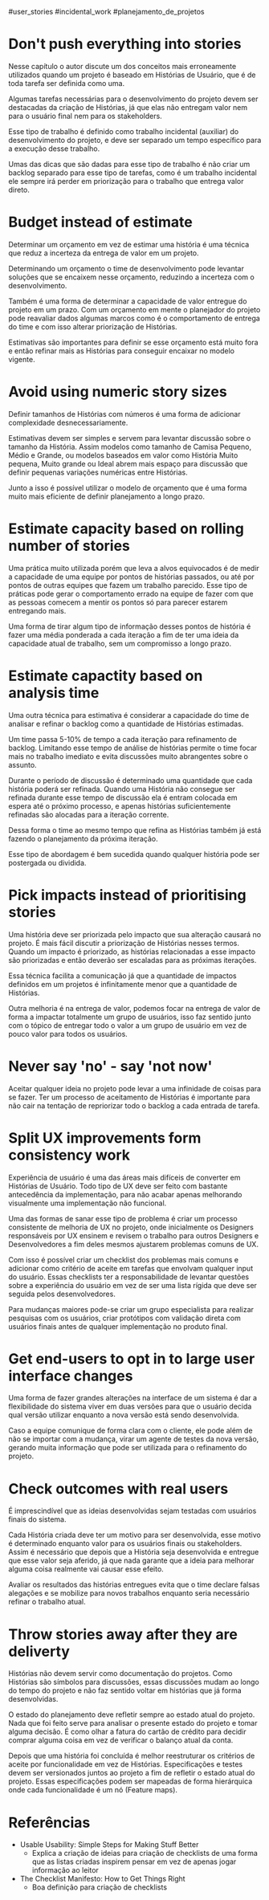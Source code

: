 #user_stories 
#incidental_work 
#planejamento_de_projetos 


# Don't push everything into stories

Nesse capítulo o autor discute um dos conceitos mais erroneamente utilizados quando um projeto é baseado em Histórias de Usuário, que é de toda tarefa ser definida como uma.

Algumas tarefas necessárias para o desenvolvimento do projeto devem ser destacadas da criação de Histórias, já que elas não entregam valor nem para o usuário final nem para os stakeholders.

Esse tipo de trabalho é definido como trabalho incidental (auxiliar) do desenvolvimento do projeto, e deve ser separado um tempo específico para a execução desse trabalho.

Umas das dicas que são dadas para esse tipo de trabalho é não criar um backlog separado para esse tipo de tarefas, como é um trabalho incidental ele sempre irá perder em priorização para o trabalho que entrega valor direto.

# Budget instead of estimate

Determinar um orçamento em vez de estimar uma história é uma técnica que reduz a incerteza da entrega de valor em um projeto.

Determinando um orçamento o time de desenvolvimento pode levantar soluções que se encaixem nesse orçamento, reduzindo a incerteza com o desenvolvimento.

Também é uma forma de determinar a capacidade de valor entregue do projeto em um prazo. Com um orçamento em mente o planejador do projeto pode reavaliar dados algumas marcos como é o comportamento de entrega do time e com isso alterar priorização de Histórias.

Estimativas são importantes para definir se esse orçamento está muito fora e então refinar mais as Histórias para conseguir encaixar no modelo vigente.


# Avoid using numeric story sizes

Definir tamanhos de Histórias com números é uma forma de adicionar complexidade desnecessariamente.

Estimativas devem ser simples e servem para levantar discussão sobre o tamanho da História. Assim modelos como tamanho de Camisa Pequeno, Médio e Grande, ou modelos baseados em valor como História Muito pequena, Muito grande ou Ideal abrem mais espaço para discussão que definir pequenas variações numéricas entre Histórias.

Junto a isso é possível utilizar o modelo de orçamento que é uma forma muito mais eficiente de definir planejamento a longo prazo.

# Estimate capacity based on rolling number of stories

Uma prática muito utilizada porém que leva a alvos equivocados é de medir a capacidade de uma equipe por pontos de histórias passados, ou até por pontos de outras equipes que fazem um trabalho parecido. Esse tipo de práticas pode gerar o comportamento errado na equipe de fazer com que as pessoas comecem a mentir os pontos só para parecer estarem entregando mais.

Uma forma de tirar algum tipo de informação desses pontos de história é fazer uma média ponderada a cada iteração a fim de ter uma ideia da capacidade atual de trabalho, sem um compromisso a longo prazo.

# Estimate capactity based on analysis time

Uma outra técnica para estimativa é considerar a capacidade do time de analisar e refinar o backlog como a quantidade de Histórias estimadas.

Um time passa 5-10% de tempo a cada iteração para refinamento de backlog. Limitando esse tempo de análise de histórias permite o time focar mais no trabalho imediato e evita discussões muito abrangentes sobre o assunto. 

Durante o período de discussão é determinado uma quantidade que cada história poderá ser refinada. Quando uma História não consegue ser refinada durante esse tempo de discussão ela é entram colocada em espera até o próximo processo, e apenas histórias suficientemente refinadas são alocadas para a iteração corrente.

Dessa forma o time ao mesmo tempo que refina as Histórias também já está fazendo o planejamento da próxima iteração.

Esse tipo de abordagem é bem sucedida quando qualquer história pode ser postergada ou dividida.

# Pick impacts instead of prioritising stories

Uma história deve ser priorizada pelo impacto que sua alteração causará no projeto. É mais fácil discutir a priorização de Histórias nesses termos. Quando um impacto é priorizado, as histórias relacionadas a esse impacto são priorizadas e então deverão ser escaladas para as próximas iterações.

Essa técnica facilita a comunicação já que a quantidade de impactos definidos em um projetos é infinitamente menor que a quantidade de Histórias.

Outra melhoria é na entrega de valor, podemos focar na entrega de valor de forma a impactar totalmente um grupo de usuários, isso faz sentido junto com o tópico de entregar todo o valor a um grupo de usuário em vez de pouco valor para todos os usuários.

# Never say 'no' - say 'not now'

Aceitar qualquer ideia no projeto pode levar a uma infinidade de coisas para se fazer. Ter um processo de aceitamento de Histórias é importante para não cair na tentação de repriorizar todo o backlog a cada entrada de tarefa.

# Split UX improvements form consistency work

Experiência de usuário é uma das áreas mais difíceis de converter em Histórias de Usuário. Todo tipo de UX deve ser feito com bastante antecedência da implementação, para não acabar apenas melhorando visualmente uma implementação não funcional.

Uma das formas de sanar esse tipo de problema é criar um processo consistente de melhoria de UX no projeto, onde inicialmente os Designers responsáveis por UX ensinem e revisem o trabalho para outros Designers e Desenvolvedores a fim deles mesmos ajustarem problemas comuns de UX.

Com isso é possível criar um checklist dos problemas mais comuns e adicionar como critério de aceite em tarefas que envolvam qualquer input do usuário. Essas checklists ter a responsabilidade de levantar questões sobre a experiência do usuário em vez de ser uma lista rígida que deve ser seguida pelos desenvolvedores.

Para mudanças maiores pode-se criar um grupo especialista para realizar pesquisas com os usuários, criar protótipos com validação direta com usuários finais antes de qualquer implementação no produto final.

# Get end-users to opt in to large user interface changes

Uma forma de fazer grandes alterações na interface de um sistema é dar a flexibilidade do sistema viver em duas versões para que o usuário decida qual versão utilizar enquanto a nova versão está sendo desenvolvida.

Caso a equipe comunique de forma clara com o cliente, ele pode além de não se importar com a mudança, virar um agente de testes da nova versão, gerando muita informação que pode ser utilizada para o refinamento do projeto.

# Check outcomes with real users

É imprescindível que as ideias desenvolvidas sejam testadas com usuários finais do sistema.

Cada História criada deve ter um motivo para ser desenvolvida, esse motivo é determinado enquanto valor para os usuários finais ou stakeholders. Assim é necessário que depois que a História seja desenvolvida e entregue que esse valor seja aferido, já que nada garante que a ideia para melhorar alguma coisa realmente vai causar esse efeito.

Avaliar os resultados das histórias entregues evita que o time declare falsas alegações e se mobilize para novos trabalhos enquanto seria necessário refinar o trabalho atual.


# Throw stories away after they are deliverty

Histórias não devem servir como documentação do projetos. Como Histórias são símbolos para discussões, essas discussões mudam ao longo do tempo do projeto e não faz sentido voltar em histórias que já forma desenvolvidas.

O estado do planejamento deve refletir sempre ao estado atual do projeto. Nada que foi feito serve para analisar o presente estado do projeto e tomar alguma decisão. É como olhar a fatura do cartão de crédito para decidir comprar alguma coisa em vez de verificar o balanço atual da conta.

Depois que uma história foi concluída é melhor reestruturar os critérios de aceite por funcionalidade em vez de Histórias. Especificações e testes devem ser versionados juntos ao projeto a fim de refletir o estado atual do projeto. Essas especificações podem ser mapeadas de forma hierárquica onde cada funcionalidade é um nó (Feature maps).

# Referências
- Usable Usability: Simple Steps for Making Stuff Better
	- Explica a criação de ideias para criação de checklists de uma forma que as listas criadas inspirem pensar em vez de apenas jogar informação ao leitor
- The Checklist Manifesto: How to Get Things Right
	- Boa definição para criação de checklists